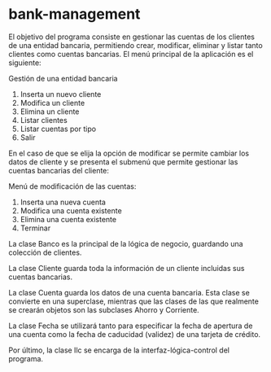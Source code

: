 # bank-management

El objetivo del programa consiste en gestionar las cuentas de los clientes de una entidad bancaria, permitiendo crear, modificar, eliminar y listar tanto clientes como cuentas bancarias. El menú principal de la aplicación es el siguiente:

Gestión de una entidad bancaria
  1. Inserta un nuevo cliente
  2. Modifica un cliente
  3. Elimina un cliente
  4. Listar clientes
  5. Listar cuentas por tipo
  0. Salir

En el caso de que se elija la opción de modificar se permite cambiar los datos de cliente y se presenta el submenú que permite gestionar las cuentas bancarias del cliente:

Menú de modificación de las cuentas:
  1. Inserta una nueva cuenta
  2. Modifica una cuenta existente
  3. Elimina una cuenta existente
  0. Terminar

La clase Banco es la principal de la lógica de negocio, guardando una colección de clientes.

La clase Cliente guarda toda la información de un cliente incluidas sus cuentas bancarias. 

La clase Cuenta guarda los datos de una cuenta bancaria. Esta clase se convierte en una superclase, mientras que las clases de las que realmente se crearán objetos son las subclases Ahorro y Corriente. 

La clase Fecha se utilizará tanto para especificar la fecha de apertura de una cuenta como la fecha de caducidad (validez) de una tarjeta de crédito. 

Por último, la clase Ilc se encarga de la interfaz-lógica-control del programa.
